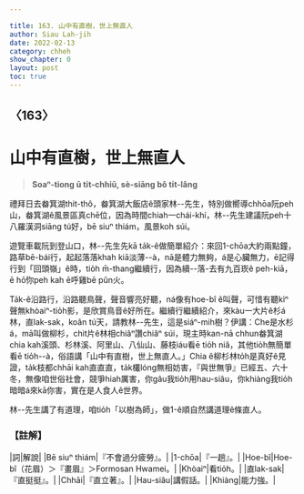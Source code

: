 ```yaml
---

title: 163. 山中有直樹，世上無直人
author: Siau Lah-jih
date: 2022-02-13
category: chheh
show_chapter: 0
layout: post
toc: true
---
```

  
## 〈163〉
# 山中有直樹，世上無直人
>**Soaⁿ-tiong ū ti̍t-chhiū, sè-siāng bô ti̍t-lâng**

禮拜日去畚箕湖thit-thô，畚箕湖大飯店ê頭家林--先生，特別做嚮導chhōa阮peh山，畚箕湖ê風景區真chē位，因為時間chiah一chái-khí，林--先生建議阮peh十八羅漢洞siāng tú好，bē siuⁿ thiám，風景koh súi。

遊覽車載阮到登山口，林--先生先kā ta̍k-ê做簡單紹介：來回1-chōa大約兩點鐘，路草bē-bái行，起起落落khah kiā淡薄--à，nā是體力無夠，á是心臟無力，ē記得行到「回頭嶺」ê時，tio̍h m̄-thang繼續行，因為續--落-去有九百崁ê peh-kiā，ē hō͘你peh kah ē呼雞bē pûn火。

Ta̍k-ê沿路行，沿路聽鳥聲，聲音響亮好聽，ná像有hoe-bî ê叫聲，可惜有聽kìⁿ聲無khòaiⁿ-tio̍h影，是欣賞鳥音ê好所在。繼續行繼續紹介，來kàu一大片ê杉á林，直lak-sak，koân tú天，請教林--先生，這是siáⁿ-mih樹？伊講：Che是水杉á，mā叫做柳杉，chit片ê林相chiâⁿ讚chiâⁿ súi，現主時kan-nā chhun畚箕湖chia kah溪頭、杉林溪、阿里山、八仙山、藤枝iáu看ē tio̍h niâ，其他tio̍h無簡單看ē tio̍h--à，俗語講「山中有直樹，世上無直人。」Chia ê柳杉林to̍h是真好ê見證，ta̍k枝都chhāi kah直直直，ta̍k欉lóng無相妨害，『與世無爭』已經五、六十冬，無像咱世俗社會，競爭hiah厲害，你gâu我tio̍h用hau-siâu，你khiàng我tio̍h暗暗á來kā你害，實在是人食人ê世界。

林--先生講了有道理，咱tio̍h「以樹為師」，做1-ê順自然講道理ê條直人。

### 【註解】

|詞|解說|
|Bē siuⁿ thiám|『不會過分疲勞』。|
|1-chōa|『一趟』。|
|Hoe-bî|Hoe-bî（花眉）＞『畫眉』＞Formosan Hwamei。|
|Khòaiⁿ|看tio̍h。|
|直lak-sak|『直挺挺』。|
|Chhāi|『直立著』。|
|Hau-siâu|講假話。|
|Khiàng|能力強。|
